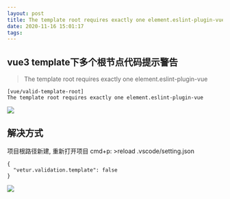 ```yaml
---
layout: post
title: The template root requires exactly one element.eslint-plugin-vue
date: 2020-11-16 15:01:17
tags:
---
```


## vue3 template下多个根节点代码提示警告
> The template root requires exactly one element.eslint-plugin-vue
```
[vue/valid-template-root]
The template root requires exactly one element.eslint-plugin-vue
```
![](https://www.otimes.com/group1/M00/00/4E/cjez0F-yJjWASijOAAB4ANqhW84021.png)


## 解决方式
项目根路径新建, 重新打开项目 cmd+p: >reload
.vscode/setting.json
```
{
  "vetur.validation.template": false
}
```
![](https://www.otimes.com/group1/M00/00/4E/cjez0F-yJjWAbYlgAAAfqH-Af4E411.png)
